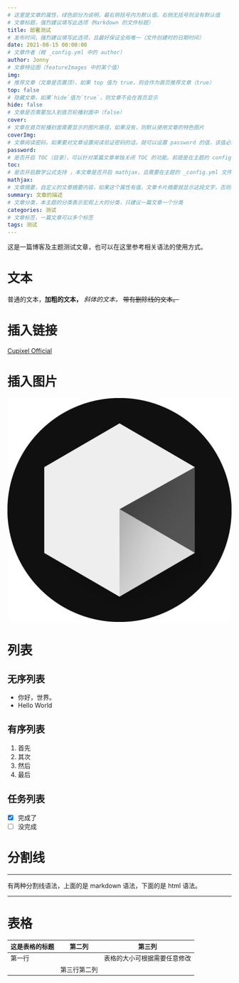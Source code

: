 ```yaml
---
# 这里是文章的属性，绿色部分为说明，最右侧括号内为默认值，右侧无括号则没有默认值
# 文章标题，强烈建议填写此选项（Markdown 的文件标题）
title: 部署测试
# 发布时间，强烈建议填写此选项，且最好保证全局唯一（文件创建时的日期时间）
date: 2021-08-15 00:00:00
# 文章作者（根 _config.yml 中的 author）
author: Jonny
# 文章特征图（featureImages 中的某个值）
img: 
# 推荐文章（文章是否置顶），如果 top 值为 true，则会作为首页推荐文章（true）
top: false
# 隐藏文章，如果`hide`值为`true`，则文章不会在首页显示
hide: false
# 文章是否需要加入到首页轮播封面中（false）
cover: 
# 文章在首页轮播封面需要显示的图片路径，如果没有，则默认使用文章的特色图片
coverImg: 
# 文章阅读密码，如果要对文章设置阅读验证密码的话，就可以设置 password 的值，该值必须是用 SHA256 加密后的密码，防止被他人识破。前提是在主题的 config.yml 中激活了 verifyPassword 选项
password:
# 是否开启 TOC（目录），可以针对某篇文章单独关闭 TOC 的功能。前提是在主题的 config.yml 中激活了 toc 选项（true）
toc: 
# 是否开启数学公式支持 ，本文章是否开启 mathjax，且需要在主题的 _config.yml 文件中也需要开启才行（false）
mathjax: 
# 文章摘要，自定义的文章摘要内容，如果这个属性有值，文章卡片摘要就显示这段文字，否则程序会自动截取文章的部分内容作为摘要
summary: 文章的描述
# 文章分类，本主题的分类表示宏观上大的分类，只建议一篇文章一个分类
categories: 测试
# 文章标签，一篇文章可以多个标签
tags: 测试
---
```


这是一篇博客及主题测试文章，也可以在这里参考相关语法的使用方式。

# 文本

普通的文本，**加粗的文本，** *斜体的文本，*  ~~带有删除线的文本。~~

# 插入链接

[Cupixel Official](https://cupixel.pages.dev/)

# 插入图片

![网站图标](/favicon.png)

# 列表

## 无序列表

- 你好，世界。
- Hello World

## 有序列表

1. 首先
2. 其次
3. 然后
4. 最后

## 任务列表

- [x] 完成了
- [ ] 没完成

# 分割线

---

有两种分割线语法，上面的是 markdown 语法，下面的是 html 语法。

<hr>

# 表格

| 这是表格的标题 | 第二列 | 第三列 |
| --- | --- | --- |
| 第一行 |  | 表格的大小可根据需要任意修改 |
|  | 第三行第二列 |  |

